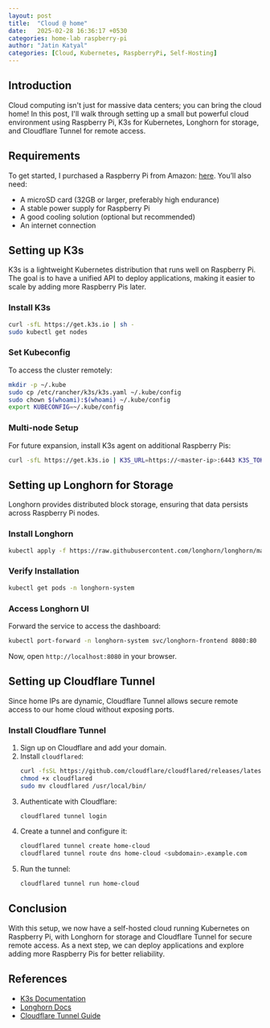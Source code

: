 ```yaml
---
layout: post
title:  "Cloud @ home"
date:   2025-02-28 16:36:17 +0530
categories: home-lab raspberry-pi
author: "Jatin Katyal"
categories: [Cloud, Kubernetes, RaspberryPi, Self-Hosting]
---
```


## Introduction
Cloud computing isn't just for massive data centers; you can bring the cloud home! In this post, I'll walk through setting up a small but powerful cloud environment using Raspberry Pi, K3s for Kubernetes, Longhorn for storage, and Cloudflare Tunnel for remote access.

## Requirements
To get started, I purchased a Raspberry Pi from Amazon: [here](https://amzn.in/d/h8QG3A8). You’ll also need:

- A microSD card (32GB or larger, preferably high endurance)
- A stable power supply for Raspberry Pi
- A good cooling solution (optional but recommended)
- An internet connection

## Setting up K3s
K3s is a lightweight Kubernetes distribution that runs well on Raspberry Pi. The goal is to have a unified API to deploy applications, making it easier to scale by adding more Raspberry Pis later.

### Install K3s
```sh
curl -sfL https://get.k3s.io | sh -
sudo kubectl get nodes
```

### Set Kubeconfig
To access the cluster remotely:
```sh
mkdir -p ~/.kube
sudo cp /etc/rancher/k3s/k3s.yaml ~/.kube/config
sudo chown $(whoami):$(whoami) ~/.kube/config
export KUBECONFIG=~/.kube/config
```

### Multi-node Setup
For future expansion, install K3s agent on additional Raspberry Pis:
```sh
curl -sfL https://get.k3s.io | K3S_URL=https://<master-ip>:6443 K3S_TOKEN=<TOKEN> sh -
```

## Setting up Longhorn for Storage
Longhorn provides distributed block storage, ensuring that data persists across Raspberry Pi nodes.

### Install Longhorn
```sh
kubectl apply -f https://raw.githubusercontent.com/longhorn/longhorn/master/deploy/longhorn.yaml
```

### Verify Installation
```sh
kubectl get pods -n longhorn-system
```

### Access Longhorn UI
Forward the service to access the dashboard:
```sh
kubectl port-forward -n longhorn-system svc/longhorn-frontend 8080:80
```
Now, open `http://localhost:8080` in your browser.

## Setting up Cloudflare Tunnel
Since home IPs are dynamic, Cloudflare Tunnel allows secure remote access to our home cloud without exposing ports.

### Install Cloudflare Tunnel
1. Sign up on Cloudflare and add your domain.
2. Install `cloudflared`:
   ```sh
   curl -fsSL https://github.com/cloudflare/cloudflared/releases/latest/download/cloudflared-linux-arm64 -o cloudflared
   chmod +x cloudflared
   sudo mv cloudflared /usr/local/bin/
   ```
3. Authenticate with Cloudflare:
   ```sh
   cloudflared tunnel login
   ```
4. Create a tunnel and configure it:
   ```sh
   cloudflared tunnel create home-cloud
   cloudflared tunnel route dns home-cloud <subdomain>.example.com
   ```
5. Run the tunnel:
   ```sh
   cloudflared tunnel run home-cloud
   ```

## Conclusion
With this setup, we now have a self-hosted cloud running Kubernetes on Raspberry Pi, with Longhorn for storage and Cloudflare Tunnel for secure remote access. As a next step, we can deploy applications and explore adding more Raspberry Pis for better reliability.

## References
- [K3s Documentation](https://k3s.io/)
- [Longhorn Docs](https://longhorn.io/docs/)
- [Cloudflare Tunnel Guide](https://developers.cloudflare.com/cloudflare-one/connections/connect-apps/)
